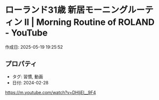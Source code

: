 # ローランド31歳 新居モーニングルーティン II | Morning Routine of ROLAND - YouTube

作成日: 2025-05-19 19:25:52

## プロパティ

- タグ: 習慣, 動画
- 日付: 2024-02-28

https://m.youtube.com/watch?v=DHIjEl__9F4
